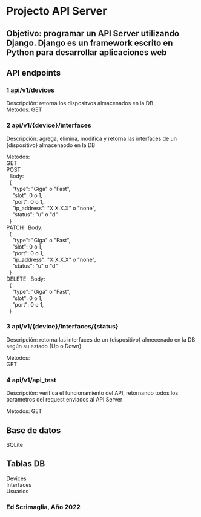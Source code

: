# Projecto API Server

## Objetivo: programar un API Server utilizando Django. Django es un framework escrito en Python para desarrollar aplicaciones web

## API endpoints

### 1 api/v1/devices

Descripción: retorna los dispositvos almacenados en la DB  
Métodos:
GET  

### 2 api/v1/{device}/interfaces

Descripción: agrega, elimina, modifica y retorna las interfaces de un {dispositivo} almacenaodo en la DB  

Métodos:  
GET  
POST  
&nbsp;&nbsp;Body:  
&nbsp;&nbsp;{  
&nbsp;&nbsp;&nbsp;&nbsp;"type": "Giga" o "Fast",  
&nbsp;&nbsp;&nbsp;&nbsp;"slot": 0 o 1,  
&nbsp;&nbsp;&nbsp;&nbsp;"port": 0 o 1,  
&nbsp;&nbsp;&nbsp;&nbsp;"ip_address": "X.X.X.X" o "none",  
&nbsp;&nbsp;&nbsp;&nbsp;"status": "u" o "d"  
&nbsp;&nbsp;}  
PATCH
&nbsp;&nbsp;Body:  
&nbsp;&nbsp;{  
&nbsp;&nbsp;&nbsp;&nbsp;"type": "Giga" o "Fast",  
&nbsp;&nbsp;&nbsp;&nbsp;"slot": 0 o 1,  
&nbsp;&nbsp;&nbsp;&nbsp;"port": 0 o 1,  
&nbsp;&nbsp;&nbsp;&nbsp;"ip_address": "X.X.X.X" o "none",  
&nbsp;&nbsp;&nbsp;&nbsp;"status": "u" o "d"  
&nbsp;&nbsp;}  
DELETE
&nbsp;&nbsp;Body:  
&nbsp;&nbsp;{  
&nbsp;&nbsp;&nbsp;&nbsp;"type": "Giga" o "Fast",  
&nbsp;&nbsp;&nbsp;&nbsp;"slot": 0 o 1,  
&nbsp;&nbsp;&nbsp;&nbsp;"port": 0 o 1,  
&nbsp;&nbsp;}  

### 3 api/v1/{device}/interfaces/{status}

Descripción: retorna las interfaces de un {dispositivo} almecenado en la DB según su estado {Up o Down}  

Métodos:  
GET  

### 4 api/v1/api_test

Descripción: verifica el funcionamiento del API, retornando todos los parametros del request enviados al API Server  

Métodos:
GET

## Base de datos

SQLite  

## Tablas DB

Devices  
Interfaces  
Usuarios  

### Ed Scrimaglia, Año 2022
